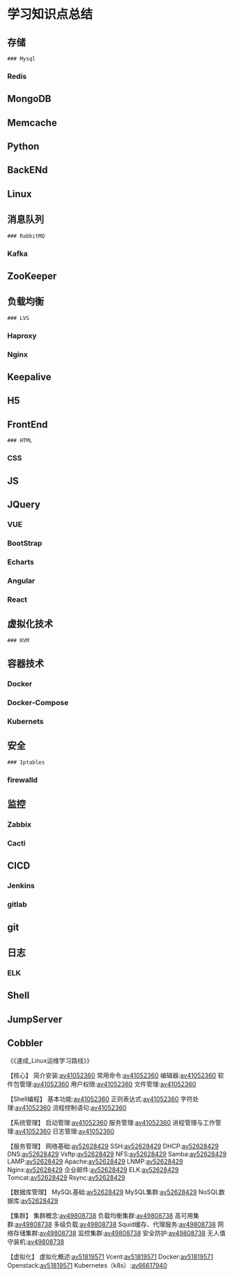 # 学习知识点总结

## 存储

	### Mysql

### Redis

## MongoDB

## Memcache



## Python

## BackENd

## Linux

## 消息队列

	### RabbitMQ

### Kafka

## ZooKeeper



## 负载均衡

	### LVS

### Haproxy

### Nginx

## Keepalive

## H5



## FrontEnd

	### HTML

### CSS

## JS

## JQuery

### VUE

##### 

### BootStrap

### Echarts

### Angular

### React



## 虚拟化技术

	### KVM

## 容器技术

### Docker

### Docker-Compose

### Kubernets

## 安全

	### Iptables

### firewalld

## 监控

### Zabbix

### Cacti

## CICD

### Jenkins

### gitlab

## git

## 日志

### ELK

## Shell

## JumpServer

## Cobbler







《《速成_Linux运维学习路线》》

【核心】
简介安装:[av41052360](https://www.bilibili.com/video/av41052360/)
常用命令:[av41052360](https://www.bilibili.com/video/av41052360/)
编辑器:[av41052360](https://www.bilibili.com/video/av41052360/)
软件包管理:[av41052360](https://www.bilibili.com/video/av41052360/)
用户权限:[av41052360](https://www.bilibili.com/video/av41052360/)
文件管理:[av41052360](https://www.bilibili.com/video/av41052360/)

【Shell编程】
基本功能:[av41052360](https://www.bilibili.com/video/av41052360/)
正则表达式:[av41052360](https://www.bilibili.com/video/av41052360/)
字符处理:[av41052360](https://www.bilibili.com/video/av41052360/)
流程控制语句:[av41052360](https://www.bilibili.com/video/av41052360/)

【系统管理】
启动管理:[av41052360](https://www.bilibili.com/video/av41052360/)
服务管理:[av41052360](https://www.bilibili.com/video/av41052360/)
进程管理与工作管理:[av41052360](https://www.bilibili.com/video/av41052360/)
日志管理:[av41052360](https://www.bilibili.com/video/av41052360/)

【服务管理】
网络基础:[av52628429](https://www.bilibili.com/video/av52628429/)
SSH:[av52628429](https://www.bilibili.com/video/av52628429/)
DHCP:[av52628429](https://www.bilibili.com/video/av52628429/)
DNS:[av52628429](https://www.bilibili.com/video/av52628429/)
Vsftp:[av52628429](https://www.bilibili.com/video/av52628429/)
NFS:[av52628429](https://www.bilibili.com/video/av52628429/)
Samba:[av52628429](https://www.bilibili.com/video/av52628429/)
LAMP:[av52628429](https://www.bilibili.com/video/av52628429/)
Apache:[av52628429](https://www.bilibili.com/video/av52628429/)
LNMP:[av52628429](https://www.bilibili.com/video/av52628429/)
Nginx:[av52628429](https://www.bilibili.com/video/av52628429/)
企业邮件:[av52628429](https://www.bilibili.com/video/av52628429/)
ELK:[av52628429](https://www.bilibili.com/video/av52628429/)
Tomcat:[av52628429](https://www.bilibili.com/video/av52628429/)
Rsync:[av52628429](https://www.bilibili.com/video/av52628429/)

【数据库管理】
MySQL基础:[av52628429](https://www.bilibili.com/video/av52628429/)
MySQL集群:[av52628429](https://www.bilibili.com/video/av52628429/)
NoSQL数据库:[av52628429](https://www.bilibili.com/video/av52628429/)

【集群】
集群概念:[av49808738](https://www.bilibili.com/video/av49808738/)
负载均衡集群:[av49808738](https://www.bilibili.com/video/av49808738/)
高可用集群:[av49808738](https://www.bilibili.com/video/av49808738/)
多级负载:[av49808738](https://www.bilibili.com/video/av49808738/)
Squid缓存、代理服务:[av49808738](https://www.bilibili.com/video/av49808738/)
网络存储集群:[av49808738](https://www.bilibili.com/video/av49808738/)
监控集群:[av49808738](https://www.bilibili.com/video/av49808738/)
安全防护:[av49808738](https://www.bilibili.com/video/av49808738/)
无人值守装机:[av49808738](https://www.bilibili.com/video/av49808738/)

【虚拟化】
虚拟化概述:[av51819571](https://www.bilibili.com/video/av51819571/)
Vcent:[av51819571](https://www.bilibili.com/video/av51819571/)
Docker:[av51819571](https://www.bilibili.com/video/av51819571/)
Openstack:[av51819571](https://www.bilibili.com/video/av51819571/)
Kubernetes（k8s）:[av66617940](https://www.bilibili.com/video/av66617940/)